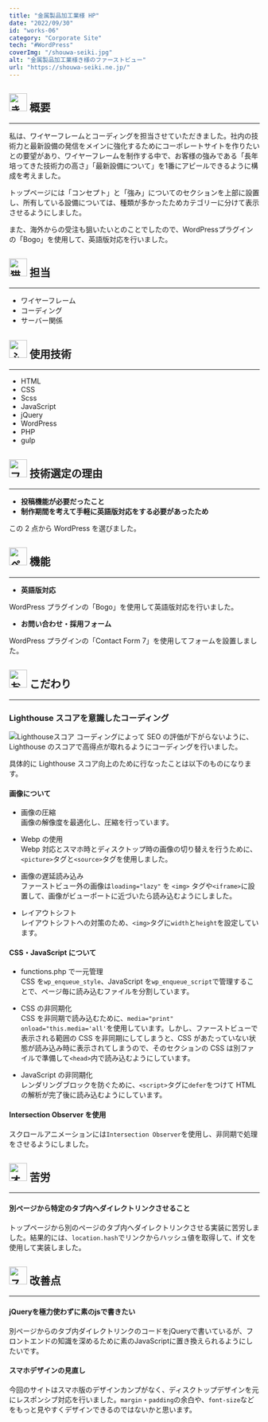 ```yaml
---
title: "金属製品加工業様 HP"
date: "2022/09/30"
id: "works-06"
category: "Corporate Site"
tech: "#WordPress"
coverImg: "/shouwa-seiki.jpg"
alt: "金属製品加工業様き様のファーストビュー"
url: "https://shouwa-seiki.ne.jp/"
---
```


<h2>
<img src="/fox.svg" alt="きつねのイラスト" width="36px" height="36px" loading="lazy">
<strong>概要</strong>
</h2>

---

私は、ワイヤーフレームとコーディングを担当させていただきました。社内の技術力と最新設備の発信をメインに強化するためにコーポレートサイトを作りたいとの要望があり、ワイヤーフレームを制作する中で、お客様の強みである「長年培ってきた技術力の高さ」「最新設備について」を1番にアピールできるように構成を考えました。

トップページには「コンセプト」と「強み」についてのセクションを上部に設置し、所有している設備については、種類が多かったためカテゴリーに分けて表示させるようにしました。

また、海外からの受注も狙いたいとのことでしたので、WordPressプラグインの「Bogo」を使用して、英語版対応を行いました。

<h2>
<img src="/cat.svg" alt="猫のイラスト" width="36px" height="36px" loading="lazy">
<strong>担当</strong>
</h2>

---

- ワイヤーフレーム
- コーディング
- サーバー関係

<h2>
<img src="/owl.svg" alt="ふくろうのイラスト" width="36px" height="36px" loading="lazy">
<strong>使用技術</strong>
</h2>

---

- HTML
- CSS
- Scss
- JavaScript
- jQuery
- WordPress
- PHP
- gulp

<h2>
<img src="/flamingo.svg" alt="フラミンゴのイラスト" width="36px" height="36px" loading="lazy">
<strong>技術選定の理由</strong>
</h2>

---

- **投稿機能が必要だったこと**
- **制作期間を考えて手軽に英語版対応をする必要があったため**

この 2 点から WordPress を選びました。

<h2>
<img src="/penguin.svg" alt="ペンギンのイラスト" width="36px" height="36px" loading="lazy">
<strong>機能</strong>
</h2>

---

- **英語版対応**

WordPress プラグインの「Bogo」を使用して英語版対応を行いました。

- **お問い合わせ・採用フォーム**

WordPress プラグインの「Contact Form 7」を使用してフォームを設置しました。

<h2>
<img src="/monkey.svg" alt="お猿さんのイラスト" width="36px" height="36px" loading="lazy">
<strong>こだわり</strong>
</h2>

---

### Lighthouse スコアを意識したコーディング

![Lighthouseスコア](/shouwa-lighthouse.png)
コーディングによって SEO の評価が下がらないように、Lighthouse のスコアで高得点が取れるようにコーディングを行いました。

具体的に Lighthouse スコア向上のために行なったことは以下のものになります。

#### 画像について<br>

- 画像の圧縮<br>
  画像の解像度を最適化し、圧縮を行っています。

- Webp の使用<br>
  Webp 対応とスマホ時とディスクトップ時の画像の切り替えを行うために、`<picture>`タグと`<source>`タグを使用しました。

- 画像の遅延読み込み<br>
  ファーストビュー外の画像は`loading="lazy"` を `<img>` タグや`<iframe>`に設置して、画像がビューポートに近づいたら読み込むようにしました。

- レイアウトシフト<br>
  レイアウトシフトへの対策のため、`<img>`タグに`width`と`height`を設定しています。

#### CSS・JavaScript について<br>

- functions.php で一元管理<br>
  CSS を`wp_enqueue_style`、JavaScript を`wp_enqueue_script`で管理することで、ページ毎に読み込むファイルを分割しています。

- CSS の非同期化<br>
  CSS を非同期で読み込むために、`media="print" onload="this.media='all'`を使用しています。しかし、ファーストビューで表示される範囲の CSS を非同期にしてしまうと、CSS があたっていない状態が読み込み時に表示されてしまうので、そのセクションの CSS は別ファイルで準備して`<head>`内で読み込むようにしています。

- JavaScript の非同期化<br>
  レンダリングブロックを防ぐために、`<script>`タグに`defer`をつけて HTML の解析が完了後に読み込むようにしています。

#### Intersection Observer を使用<br>

スクロールアニメーションには`Intersection Observer`を使用し、非同期で処理をさせるようにしました。

<h2>
<img src="/wolf.svg" alt="オオカミのイラスト" width="36px" height="36px" loading="lazy">
<strong>苦労</strong>
</h2>

---

#### 別ページから特定のタブ内へダイレクトリンクさせること<br>

トップページから別のページのタブ内へダイレクトリンクさせる実装に苦労しました。結果的には、`location.hash`でリンクからハッシュ値を取得して、if 文を使用して実装しました。

<h2>
<img src="/skunk.svg" alt="スカンクのイラスト" width="36px" height="36px" loading="lazy">
<strong>改善点</strong>
</h2>

---

#### jQueryを極力使わずに素のjsで書きたい<br>
別ページからのタブ内ダイレクトリンクのコードをjQueryで書いているが、フロントエンドの知識を深めるために素のJavaScriptに置き換えられるようにしたいです。

#### スマホデザインの見直し<br>
今回のサイトはスマホ版のデザインカンプがなく、ディスクトップデザインを元にレスポンシブ対応を行いました。```margin```・```padding```の余白や、```font-size```などをもっと見やすくデザインできるのではないかと思います。
